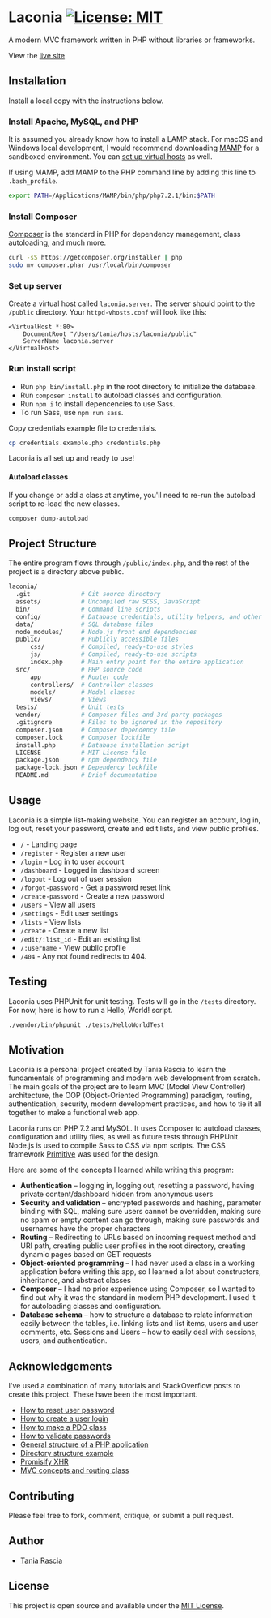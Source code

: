 # Laconia [![License: MIT](https://img.shields.io/badge/License-MIT-blue.svg)](https://opensource.org/licenses/MIT)

A modern MVC framework written in PHP without libraries or frameworks.

View the [live site](https://laconia.site) 

## Installation

Install a local copy with the instructions below.

### Install Apache, MySQL, and PHP

It is assumed you already know how to install a LAMP stack. For macOS and Windows local development, I would recommend downloading [MAMP](https://www.mamp.info/en/) for a sandboxed environment. You can [set up virtual hosts](https://www.taniarascia.com/setting-up-virtual-hosts/) as well.

If using MAMP, add MAMP to the PHP command line by adding this line to `.bash_profile`.

```bash
export PATH=/Applications/MAMP/bin/php/php7.2.1/bin:$PATH
```

### Install Composer

[Composer](https://getcomposer.org/) is the standard in PHP for dependency management, class autoloading, and much more.

```bash
curl -sS https://getcomposer.org/installer | php
sudo mv composer.phar /usr/local/bin/composer
```

### Set up server

Create a virtual host called `laconia.server`. The server should point to the `/public` directory. Your `httpd-vhosts.conf` will look like this:

```apacheconf
<VirtualHost *:80>
    DocumentRoot "/Users/tania/hosts/laconia/public"
    ServerName laconia.server
</VirtualHost>
```

### Run install script

- Run `php bin/install.php` in the root directory to initialize the database.
- Run `composer install` to autoload classes and configuration.
- Run `npm i` to install depencencies to use Sass.
- To run Sass, use `npm run sass`.

Copy credentials example file to credentials.

```bash
cp credentials.example.php credentials.php
```

Laconia is all set up and ready to use!

#### Autoload classes

If you change or add a class at anytime, you'll need to re-run the autoload script to re-load the new classes.

```bash
composer dump-autoload
```

## Project Structure

The entire program flows through `/public/index.php`, and the rest of the project is a directory above public.

```bash
laconia/
  .git              # Git source directory
  assets/           # Uncompiled raw SCSS, JavaScript
  bin/              # Command line scripts
  config/           # Database credentials, utility helpers, and other configuration
  data/             # SQL database files
  node_modules/     # Node.js front end dependencies
  public/           # Publicly accessible files
      css/          # Compiled, ready-to-use styles
      js/           # Compiled, ready-to-use scripts
      index.php     # Main entry point for the entire application
  src/              # PHP source code
      app           # Router code
      controllers/  # Controller classes
      models/       # Model classes
      views/        # Views
  tests/            # Unit tests
  vendor/           # Composer files and 3rd party packages
  .gitignore        # Files to be ignored in the repository
  composer.json     # Composer dependency file
  composer.lock     # Composer lockfile
  install.php       # Database installation script
  LICENSE           # MIT License file
  package.json      # npm dependency file
  package-lock.json # Dependency lockfile
  README.md         # Brief documentation
```

## Usage

Laconia is a simple list-making website. You can register an account, log in, log out, reset your password, create and edit lists, and view public profiles.

- `/` - Landing page
- `/register` - Register a new user
- `/login` - Log in to user account
- `/dashboard` - Logged in dashboard screen
- `/logout` - Log out of user session
- `/forgot-password` - Get a password reset link
- `/create-password` - Create a new password
- `/users` - View all users
- `/settings` - Edit user settings
- `/lists` - View lists
- `/create` - Create a new list
- `/edit/:list_id` - Edit an existing list
- `/:username` - View public profile
- `/404` - Any not found redirects to 404.

## Testing

Laconia uses PHPUnit for unit testing. Tests will go in the `/tests` directory. For now, here is how to run a Hello, World! script.

```bash
./vendor/bin/phpunit ./tests/HelloWorldTest
```

## Motivation

Laconia is a personal project created by Tania Rascia to learn the fundamentals of programming and modern web development from scratch. The main goals of the project are to learn MVC (Model View Controller) architecture, the OOP (Object-Oriented Programming) paradigm, routing, authentication, security, modern development practices, and how to tie it all together to make a functional web app.

Laconia runs on PHP 7.2 and MySQL. It uses Composer to autoload classes, configuration and utility files, as well as future tests through PHPUnit. Node.js is used to compile Sass to CSS via npm scripts. The CSS framework [Primitive](https://taniarascia.github.io/primitive) was used for the design.

Here are some of the concepts I learned while writing this program:

- **Authentication** – logging in, logging out, resetting a password, having private content/dashboard hidden from anonymous users
- **Security and validation** – encrypted passwords and hashing, parameter binding with SQL, making sure users cannot be overridden, making sure no spam or empty content can go through, making sure passwords and usernames have the proper characters
- **Routing** – Redirecting to URLs based on incoming request method and URI path, creating public user profiles in the root directory, creating dynamic pages based on GET requests
- **Object-oriented programming** – I had never used a class in a working application before writing this app, so I learned a lot about constructors, inheritance, and abstract classes
- **Composer** – I had no prior experience using Composer, so I wanted to find out why it was the standard in modern PHP development. I used it for autoloading classes and configuration.
- **Database schema** – how to structure a database to relate information easily between the tables, i.e. linking lists and list items, users and user comments, etc.
  Sessions and Users – how to easily deal with sessions, users, and authentication.

## Acknowledgements

I've used a combination of many tutorials and StackOverflow posts to create this project. These have been the most important.

- [How to reset user password](http://thisinterestsme.com/php-reset-password-form/)
- [How to create a user login](http://thisinterestsme.com/php-user-registration-form/)
- [How to make a PDO class](https://www.culttt.com/2012/10/01/roll-your-own-pdo-php-class/)
- [How to validate passwords](https://stackoverflow.com/questions/22544250/php-password-validation/22544286)
- [General structure of a PHP application](https://ilovephp.jondh.me.uk/en/tutorial/make-your-own-blog)
- [Directory structure example](https://php.earth/docs/faq/misc/structure)
- [Promisify XHR](https://stackoverflow.com/questions/30008114/how-do-i-promisify-native-xhr)
- [MVC concepts and routing class](https://github.com/laracasts/The-PHP-Practitioner-Full-Source-Code/)

## Contributing

Please feel free to fork, comment, critique, or submit a pull request.

## Author

- [Tania Rascia](https://www.taniarascia.com)

## License

This project is open source and available under the [MIT License](LICENSE).

